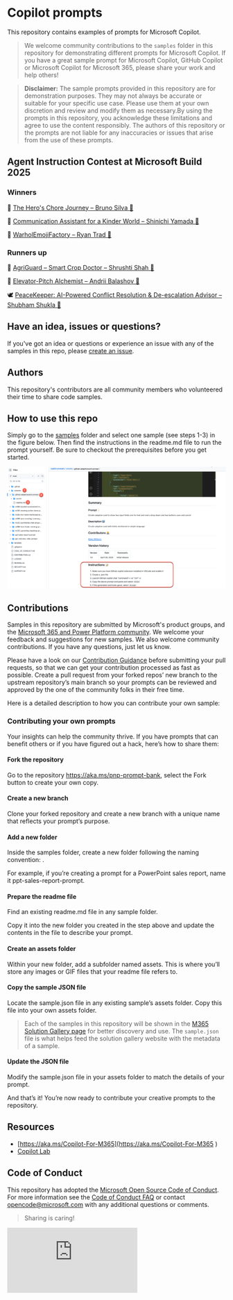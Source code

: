 # Copilot prompts

This repository contains examples of prompts for Microsoft Copilot.

> We welcome community contributions to the `samples` folder in this repository for demonstrating different prompts for Microsoft Copilot. If you have a great sample prompt for Microsoft Copilot, GitHub Copilot or Microsoft Copilot for Microsoft 365, please share your work and help others!

> **Disclaimer:** The sample prompts provided in this repository are for demonstration purposes. They may not always be accurate or suitable for your specific use case. Please use them at your own discretion and review and modify them as necessary.By using the prompts in this repository, you acknowledge these limitations and agree to use the content responsibly. The authors of this repository or the prompts are not liable for any inaccuracies or issues that arise from the use of these prompts.


## Agent Instruction Contest  at Microsoft Build 2025

###  Winners

🧹 [The Hero's Chore Journey – Bruno Silva  🤖 ](https://github.com/pnp/copilot-prompts/tree/main/samples/agent-instructions/daily-chore-children)

🤝 [Communication Assistant for a Kinder World – Shinichi Yamada 🤖 ](https://github.com/pnp/copilot-prompts/tree/main/samples/agent-instructions/communication-assistant)

🎨 [WarholEmojiFactory – Ryan Trad 🤖 ](https://github.com/pnp/copilot-prompts/tree/main/samples/agent-instructions/warhol-emoji-factory)

### Runners up

🌾 [AgriGuard – Smart Crop Doctor – Shrushti Shah 🤖 ](https://github.com/pnp/copilot-prompts/tree/main/samples/agent-instructions/smart-crop-doctor)

🧪 [Elevator-Pitch Alchemist – Andrii Balashov  🤖 ](https://github.com/pnp/copilot-prompts/tree/main/samples/agent-instructions/elevator-pitch-alchemist)

🕊️ [PeaceKeeper: AI-Powered Conflict Resolution & De-escalation Advisor – Shubham Shukla  🤖 ](https://github.com/pnp/copilot-prompts/tree/main/samples/agent-instructions/peace-keeper-agent)

## Have an idea, issues or questions?

If you've got an idea or questions or experience an issue with any of the samples in this repo, please [create an issue](https://github.com/pnp/copilot-prompts/issues/new).

## Authors

This repository's contributors are all community members who volunteered their time to share code samples.

## How to use this repo

Simply go to the [samples](https://github.com/pnp/copilot-prompts/tree/main/samples) folder and select one sample (see steps 1-3) in the figure below. Then find the instructions in the readme.md file to run the prompt yourself. Be sure to checkout the prerequisites before you get started.

![how to use this repo image](./images/how-to.png)

## Contributions

Samples in this repository are submitted by Microsoft's product groups, and the [Microsoft 365 and Power Platform community](http://aka.ms/m365pnp). We welcome your feedback and suggestions for new samples. We also welcome community contributions. If you have any questions, just let us know.

Please have a look on our [Contribution Guidance](./CONTRIBUTING.md) before submitting your pull requests, so that we can get your contribution processed as fast as possible. Create a pull request from your forked repos’ new branch to the upstream repository’s main branch so your prompts can be reviewed and approved by the one of the community folks in their free time.

Here is a detailed description to how you can contribute your own sample:

### Contributing your own prompts
Your insights can help the community thrive. If you have prompts that can benefit others or if you have figured out a hack, here’s how to share them:

#### Fork the repository
Go to the repository https://aka.ms/pnp-prompt-bank, select the Fork button to create your own copy.

#### Create a new branch
Clone your forked repository and create a new branch with a unique name that reflects your prompt’s purpose.

#### Add a new folder
Inside the samples folder, create a new folder following the naming convention: <apphost-functionality-prompt>.

For example, if you’re creating a prompt for a PowerPoint sales report, name it ppt-sales-report-prompt.

#### Prepare the readme file
Find an existing readme.md file in any sample folder.

Copy it into the new folder you created in the step above and update the contents in the file to describe your prompt.

#### Create an assets folder
Within your new folder, add a subfolder named assets. This is where you’ll store any images or GIF files that your readme file refers to.

#### Copy the sample JSON file
Locate the sample.json file in any existing sample’s assets folder. Copy this file into your own assets folder.

> Each of the samples in this repository will be shown in the [ M365 Solution Gallery page](https://adoption.microsoft.com/en-us/sample-solution-gallery/) for better discovery and use. The `sample.json` file is what helps feed the solution gallery website with the metadata of a sample.

#### Update the JSON file
Modify the sample.json file in your assets folder to match the details of your prompt.


And that’s it! You’re now ready to contribute your creative prompts to the repository.

## Resources
- [https://aka.ms/Copilot-For-M365](https://aka.ms/Copilot-For-M365
)
- [Copilot Lab](https://copilot.cloud.microsoft/prompts)



## Code of Conduct

This repository has adopted the [Microsoft Open Source Code of Conduct](https://opensource.microsoft.com/codeofconduct/). For more information see the [Code of Conduct FAQ](https://opensource.microsoft.com/codeofconduct/faq/) or contact [opencode@microsoft.com](mailto:opencode@microsoft.com) with any additional questions or comments.

> Sharing is caring!

![](https://m365-visitor-stats.azurewebsites.net/copilot-prompts/README.md)
